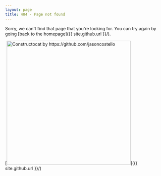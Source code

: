 ```yaml
---
layout: page
title: 404 - Page not found
---
```


Sorry, we can't find that page that you're looking for. You can try again by going [back to the homepage]({{ site.github.url }}/).

[<img src="{{ site.github.url }}/images/404.jpg" alt="Constructocat by https://github.com/jasoncostello" style="width: 400px;"/>]({{ site.github.url }}/)
